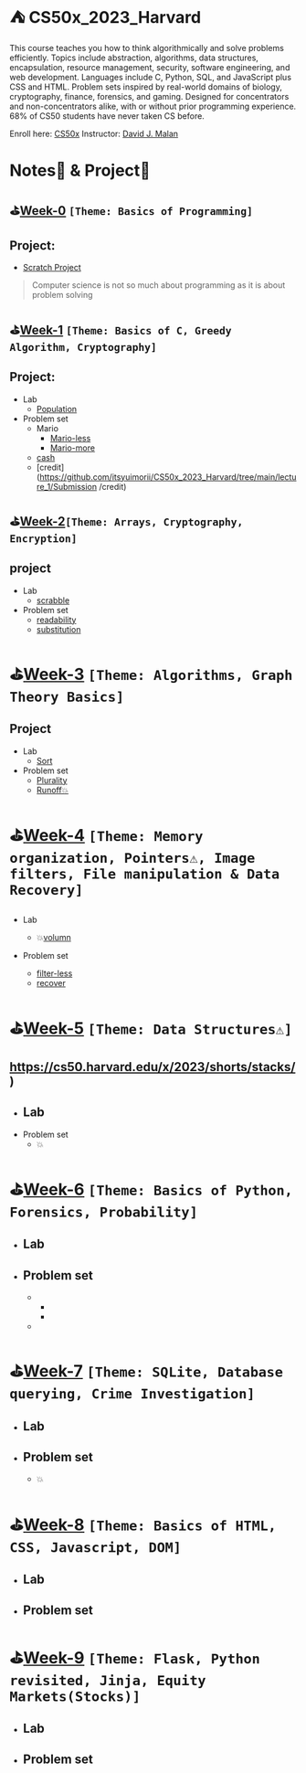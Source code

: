# ⛺️ CS50x_2023_Harvard
This course teaches you how to think algorithmically and solve problems efficiently. Topics include abstraction, algorithms, data structures, encapsulation, resource management, security, software engineering, and web development. Languages include C, Python, SQL, and JavaScript plus CSS and HTML. Problem sets inspired by real-world domains of biology, cryptography, finance, forensics, and gaming. Designed for concentrators and non-concentrators alike, with or without prior programming experience. 68% of CS50 students have never taken CS before.

Enroll here: [CS50x](https://cs50.harvard.edu/x/2023/)
Instructor: [David J. Malan](https://cs.harvard.edu/malan/) 

# Notes📝 & Project🚀

## ⛳[Week-0]()  `[Theme: Basics of Programming]`

## Project: 

  - [Scratch Project](https://scratch.mit.edu/projects/)
>  Computer science is not so much about programming as it is about problem solving
## ⛳[Week-1](https://github.com/itsyuimorii/CS50x_2023_Harvard/tree/main/lecture_1) `[Theme: Basics of C, Greedy Algorithm, Cryptography]`

## Project: 

  - Lab
    - [Population](https://github.com/itsyuimorii/CS50x_2023_Harvard/tree/main/lecture_1/Submission%20/population)
  - Problem set
    - Mario
      - [Mario-less](https://github.com/itsyuimorii/CS50x_2023_Harvard/tree/main/lecture_1/Submission%20/mario-less)
      - [Mario-more](https://github.com/itsyuimorii/CS50x_2023_Harvard/tree/main/lecture_1/Submission%20/mario-more)
    - [cash](https://github.com/itsyuimorii/CS50x_2023_Harvard/tree/main/lecture_1/Submission%20/cash)
    - [credit](https://github.com/itsyuimorii/CS50x_2023_Harvard/tree/main/lecture_1/Submission /credit)

## ⛳[Week-2](https://github.com/itsyuimorii/CS50x_2023_Harvard/tree/main/lecture_2)`[Theme: Arrays, Cryptography, Encryption]`

##      project

- Lab
  - [scrabble](https://github.com/itsyuimorii/Harvard-CS50/tree/main/lecture_2/Submission/scrabble)
- Problem set
  - [readability](https://github.com/itsyuimorii/Harvard-CS50/tree/main/lecture_2/Submission/readability)
  - [substitution](https://github.com/itsyuimorii/Harvard-CS50/tree/main/lecture_2/Submission/substitution)

# ⛳[Week-3]() `[Theme: Algorithms, Graph Theory Basics]`

## Project

  - Lab
    - [Sort]( )
  - Problem set
    - [Plurality]( )
    - [Runoff💥]( )



# ⛳[Week-4]() `[Theme: Memory organization, Pointers⚠, Image filters, File manipulation & Data Recovery]`

## 

  - Lab

    - 💥[volumn](https://github.com/itsyuimorii/CS50x_2023_Harvard/tree/main/Week04/Submission/volume)
  - Problem set

    - [filter-less](https://github.com/itsyuimorii/CS50x_2023_Harvard/tree/main/Week04/Submission/fliter-less)
    - [recover](https://github.com/itsyuimorii/CS50x_2023_Harvard/tree/main/Week04/Submission/recover)

# ⛳[Week-5]( ) `[Theme: Data Structures⚠]`

##  https://cs50.harvard.edu/x/2023/shorts/stacks/)

  - Lab
    - 
  - Problem set
    - 💥

# ⛳[Week-6]( ) `[Theme: Basics of Python, Forensics, Probability]`

  - Lab
    - 
  - Problem set
    - 
    - 
      - 
      - 
    - 

# ⛳[Week-7]() `[Theme: SQLite, Database querying, Crime Investigation]`

  - Lab
    - 
  - Problem set
    - 
    - 💥

# ⛳[Week-8]() `[Theme: Basics of HTML, CSS, Javascript, DOM]`

  - Lab
    - 
  - Problem set
    - 

# ⛳[Week-9]() `[Theme: Flask, Python revisited, Jinja, Equity Markets(Stocks)]`

  - Lab
    - 
  - Problem set
    - 

